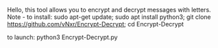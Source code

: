 Hello, this tool allows you to encrypt and decrypt messages with letters. Note - to install:
sudo apt-get update; 
sudo apt install python3; 
git clone https://github.com/vNxr/Encrypt-Decrypt; 
cd Encrypt-Decrypt

to launch: python3 Encrypt-Decrypt.py
